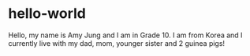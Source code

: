 # hello-world

Hello, my name is Amy Jung and I am in Grade 10.
I am from Korea and I currently live with my dad, mom, younger sister and 2 guinea pigs!
